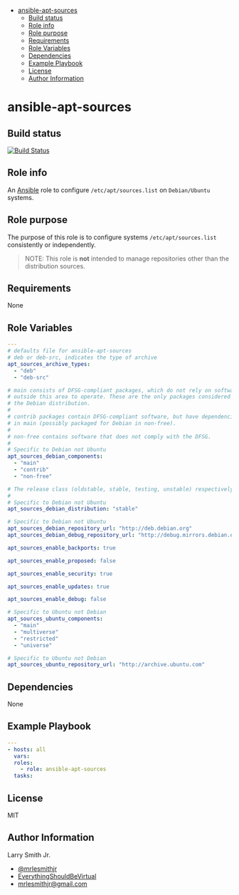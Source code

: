 <!-- START doctoc generated TOC please keep comment here to allow auto update -->
<!-- DON'T EDIT THIS SECTION, INSTEAD RE-RUN doctoc TO UPDATE -->
<!-- DON'T EDIT THIS SECTION, INSTEAD RE-RUN doctoc TO UPDATE -->

- [ansible-apt-sources](#ansible-apt-sources)
  - [Build status](#build-status)
  - [Role info](#role-info)
  - [Role purpose](#role-purpose)
  - [Requirements](#requirements)
  - [Role Variables](#role-variables)
  - [Dependencies](#dependencies)
  - [Example Playbook](#example-playbook)
  - [License](#license)
  - [Author Information](#author-information)

<!-- END doctoc generated TOC please keep comment here to allow auto update -->

# ansible-apt-sources

## Build status

[![Build Status](https://travis-ci.org/mrlesmithjr/ansible-apt-sources.svg?branch=master)](https://travis-ci.org/mrlesmithjr/ansible-apt-sources)

## Role info

An [Ansible](https://www.ansible.com) role to configure `/etc/apt/sources.list`
on `Debian/Ubuntu` systems.

## Role purpose

The purpose of this role is to configure systems `/etc/apt/sources.list`
consistently or independently.

> NOTE: This role is **not** intended to manage repositories other than the
> distribution sources.

## Requirements

None

## Role Variables

```yaml
---
# defaults file for ansible-apt-sources
# deb or deb-src, indicates the type of archive
apt_sources_archive_types:
  - "deb"
  - "deb-src"

# main consists of DFSG-compliant packages, which do not rely on software
# outside this area to operate. These are the only packages considered part of
# the Debian distribution.
#
# contrib packages contain DFSG-compliant software, but have dependencies not
# in main (possibly packaged for Debian in non-free).
#
# non-free contains software that does not comply with the DFSG.
#
# Specific to Debian not Ubuntu
apt_sources_debian_components:
  - "main"
  - "contrib"
  - "non-free"

# The release class (oldstable, stable, testing, unstable) respectively.
#
# Specific to Debian not Ubuntu
apt_sources_debian_distribution: "stable"

# Specific to Debian not Ubuntu
apt_sources_debian_repository_url: "http://deb.debian.org"
apt_sources_debian_debug_repository_url: "http://debug.mirrors.debian.org"

apt_sources_enable_backports: true

apt_sources_enable_proposed: false

apt_sources_enable_security: true

apt_sources_enable_updates: true

apt_sources_enable_debug: false

# Specific to Ubuntu not Debian
apt_sources_ubuntu_components:
  - "main"
  - "multiverse"
  - "restricted"
  - "universe"

# Specific to Ubuntu not Debian
apt_sources_ubuntu_repository_url: "http://archive.ubuntu.com"
```

## Dependencies

None

## Example Playbook

```yaml
---
- hosts: all
  vars:
  roles:
    - role: ansible-apt-sources
  tasks:
```

## License

MIT

## Author Information

Larry Smith Jr.

- [@mrlesmithjr](https://www.twitter.com/mrlesmithjr)
- [EverythingShouldBeVirtual](http://everythingshouldbevirtual.com)
- [mrlesmithjr@gmail.com](mailto:mrlesmithjr@gmail.com)
